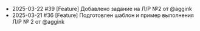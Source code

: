 * 2025-03-22 #39 [Feature] Добавлено задание на Л/Р №2 от @aggink
* 2025-03-21 #36 [Feature] Подготовлен шаблон и пример выполнения Л/Р № 2 от @aggink
